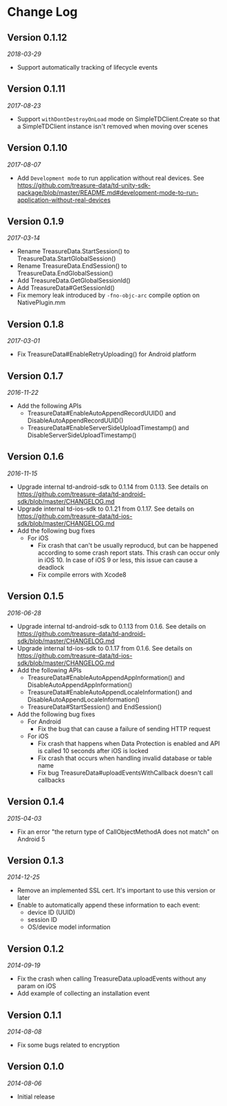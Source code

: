 # Change Log

## Version 0.1.12
_2018-03-29_

* Support automatically tracking of lifecycle events

## Version 0.1.11
_2017-08-23_

* Support `withDontDestroyOnLoad` mode on SimpleTDClient.Create so that a SimpleTDClient instance isn't removed when moving over scenes

## Version 0.1.10
_2017-08-07_

* Add `Development mode` to run application without real devices. See https://github.com/treasure-data/td-unity-sdk-package/blob/master/README.md#development-mode-to-run-application-without-real-devices

## Version 0.1.9
_2017-03-14_

* Rename TreasureData.StartSession() to TreasureData.StartGlobalSession()
* Rename TreasureData.EndSession() to TreasureData.EndGlobalSession()
* Add TreasureData.GetGlobalSessionId()
* Add TreasureData#GetSessionId()
* Fix memory leak introduced by `-fno-objc-arc` compile option on NativePlugin.mm

## Version 0.1.8
_2017-03-01_

* Fix TreasureData#EnableRetryUploading() for Android platform 


## Version 0.1.7
_2016-11-22_

* Add the following APIs
	* TreasureData#EnableAutoAppendRecordUUID() and DisableAutoAppendRecordUUID()
	* TreasureData#EnableServerSideUploadTimestamp() and DisableServerSideUploadTimestamp()


## Version 0.1.6
_2016-11-15_

* Upgrade internal td-android-sdk to 0.1.14 from 0.1.13. See details on https://github.com/treasure-data/td-android-sdk/blob/master/CHANGELOG.md
* Upgrade internal td-ios-sdk to 0.1.21 from 0.1.17. See details on https://github.com/treasure-data/td-ios-sdk/blob/master/CHANGELOG.md
* Add the following bug fixes
	* For iOS
		* Fix crash that can't be usually reproducd, but can be happened according to some crash report stats. This crash can occur only in iOS 10. In case of iOS 9 or less, this issue can cause a deadlock
		* Fix compile errors with Xcode8


## Version 0.1.5
_2016-06-28_

* Upgrade internal td-android-sdk to 0.1.13 from 0.1.6. See details on https://github.com/treasure-data/td-android-sdk/blob/master/CHANGELOG.md
* Upgrade internal td-ios-sdk to 0.1.17 from 0.1.6. See details on https://github.com/treasure-data/td-ios-sdk/blob/master/CHANGELOG.md
* Add the following APIs
	* TreasureData#EnableAutoAppendAppInformation() and DisableAutoAppendAppInformation()
	* TreasureData#EnableAutoAppendLocaleInformation() and DisableAutoAppendLocaleInformation()
	* TreasureData#StartSession() and EndSession()
* Add the following bug fixes
	* For Android
		* Fix the bug that can cause a failure of sending HTTP request
	* For iOS
		* Fix crash that happens when Data Protection is enabled and API is called 10 seconds after iOS is locked
		* Fix crash that occurs when handling invalid database or table name
		* Fix bug TreasureData#uploadEventsWithCallback doesn't call callbacks

## Version 0.1.4
_2015-04-03_

* Fix an error "the return type of CallObjectMethodA does not match" on Android 5

## Version 0.1.3
_2014-12-25_

* Remove an implemented SSL cert. It's important to use this version or later
* Enable to automatically append these information to each event:
	* device ID (UUID)
	* session ID
	* OS/device model information

## Version 0.1.2
_2014-09-19_

* Fix the crash when calling TreasureData.uploadEvents without any param on iOS
* Add example of collecting an installation event

## Version 0.1.1
_2014-08-08_

* Fix some bugs related to encryption

## Version 0.1.0
_2014-08-06_

* Initial release
